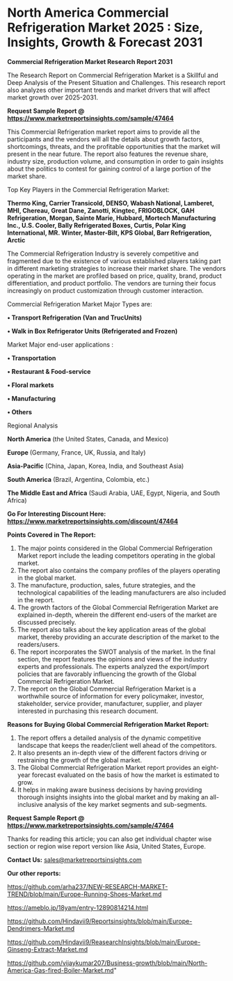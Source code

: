 # North America Commercial Refrigeration Market 2025 : Size, Insights, Growth & Forecast 2031

<strong>Commercial Refrigeration Market Research Report 2031</strong>

The Research Report on Commercial Refrigeration Market is a Skillful and Deep Analysis of the Present Situation and Challenges. This research report also analyzes other important trends and market drivers that will affect market growth over 2025-2031.

<strong>Request Sample Report @ <a href=https://www.marketreportsinsights.com/sample/47464>https://www.marketreportsinsights.com/sample/47464</a></strong>

This Commercial Refrigeration market report aims to provide all the participants and the vendors will all the details about growth factors, shortcomings, threats, and the profitable opportunities that the market will present in the near future. The report also features the revenue share, industry size, production volume, and consumption in order to gain insights about the politics to contest for gaining control of a large portion of the market share.

Top Key Players in the Commercial Refrigeration Market:

<strong>Thermo King, Carrier Transicold, DENSO, Wabash National, Lamberet, MHI, Chereau, Great Dane, Zanotti, Kingtec, FRIGOBLOCK, GAH Refrigeration, Morgan, Sainte Marie, Hubbard, Mortech Manufacturing Inc., U.S. Cooler, Bally Refrigerated Boxes, Curtis, Polar King International, MR. Winter, Master-Bilt, KPS Global, Barr Refrigeration, Arctic</strong>

The Commercial Refrigeration Industry is severely competitive and fragmented due to the existence of various established players taking part in different marketing strategies to increase their market share. The vendors operating in the market are profiled based on price, quality, brand, product differentiation, and product portfolio. The vendors are turning their focus increasingly on product customization through customer interaction.

Commercial Refrigeration Market Major Types are:

<strong>•  Transport Refrigeration (Van and TrucUnits)

•  Walk in Box Refrigerator Units (Refrigerated and Frozen)</strong>

Market Major end-user applications :

<strong>•  Transportation

•  Restaurant & Food-service

•  Floral markets

•  Manufacturing

•  Others</strong>

Regional Analysis

</u><strong><b>North America</b></strong> (the United States, Canada, and Mexico)

<strong><b>Europe </b></strong>(Germany, France, UK, Russia, and Italy)

<strong><b>Asia-Pacific</b></strong> (China, Japan, Korea, India, and Southeast Asia)

<strong><b>South America</b></strong> (Brazil, Argentina, Colombia, etc.)

<strong><b>The Middle East and Africa</b></strong> (Saudi Arabia, UAE, Egypt, Nigeria, and South Africa)

<strong>Go For Interesting Discount Here: <a href=https://www.marketreportsinsights.com/discount/47464>https://www.marketreportsinsights.com/discount/47464</a></strong>

<strong>Points Covered in The Report:</strong>
<ol>
  <li>The major points considered in the Global Commercial Refrigeration Market report include the leading competitors operating in the global market.</li>
  <li>The report also contains the company profiles of the players operating in the global market.</li>
  <li>The manufacture, production, sales, future strategies, and the technological capabilities of the leading manufacturers are also included in the report.</li>
  <li>The growth factors of the Global Commercial Refrigeration Market are explained in-depth, wherein the different end-users of the market are discussed precisely.</li>
  <li>The report also talks about the key application areas of the global market, thereby providing an accurate description of the market to the readers/users.</li>
  <li>The report incorporates the SWOT analysis of the market. In the final section, the report features the opinions and views of the industry experts and professionals. The experts analyzed the export/import policies that are favorably influencing the growth of the Global Commercial Refrigeration Market.</li>
  <li>The report on the Global Commercial Refrigeration Market is a worthwhile source of information for every policymaker, investor, stakeholder, service provider, manufacturer, supplier, and player interested in purchasing this research document.</li>
</ol>
<strong>Reasons for Buying Global Commercial Refrigeration Market Report:</strong>

<ol>
  <li>The report offers a detailed analysis of the dynamic competitive landscape that keeps the reader/client well ahead of the competitors.</li>
  <li>It also presents an in-depth view of the different factors driving or restraining the growth of the global market.</li>
  <li>The Global Commercial Refrigeration Market report provides an eight-year forecast evaluated on the basis of how the market is estimated to grow.</li>
  <li>It helps in making aware business decisions by having providing thorough insights insights into the global market and by making an all-inclusive analysis of the key market segments and sub-segments.</li>
</ol>
<strong>Request Sample Report @ <a href=https://www.marketreportsinsights.com/sample/47464>https://www.marketreportsinsights.com/sample/47464</a></strong>


Thanks for reading this article; you can also get individual chapter wise section or region wise report version like Asia, United States, Europe.

<strong>Contact Us:</strong>
sales@marketreportsinsights.com

<strong>Our other reports:</strong>

<a href=https://github.com/arha237/NEW-RESEARCH-MARKET-TREND/blob/main/Europe-Running-Shoes-Market.md>https://github.com/arha237/NEW-RESEARCH-MARKET-TREND/blob/main/Europe-Running-Shoes-Market.md</a>

<a href=https://ameblo.jp/18yam/entry-12890814214.html>https://ameblo.jp/18yam/entry-12890814214.html</a>

<a href=https://github.com/Hindavii9/Reportsinsights/blob/main/Europe-Dendrimers-Market.md>https://github.com/Hindavii9/Reportsinsights/blob/main/Europe-Dendrimers-Market.md</a>

<a href=https://github.com/Hindavii9/ReasearchInsights/blob/main/Europe-Ginseng-Extract-Market.md>https://github.com/Hindavii9/ReasearchInsights/blob/main/Europe-Ginseng-Extract-Market.md</a>

<a href=https://github.com/vijaykumar207/Business-growth/blob/main/North-America-Gas-fired-Boiler-Market.md>https://github.com/vijaykumar207/Business-growth/blob/main/North-America-Gas-fired-Boiler-Market.md</a>"
